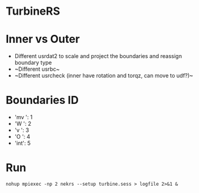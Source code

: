 # TurbineRS

# Inner vs Outer
- Different usrdat2 to scale and project the boundaries and reassign boundary type
- ~Different usrbc~
- ~Different usrcheck (inner have rotation and torqz, can move to udf?)~


# Boundaries ID
- 'mv ': 1
- 'W  ': 2
- 'v  ': 3
- 'O  ': 4
- 'int': 5

# Run
`nohup mpiexec -np 2 nekrs --setup turbine.sess > logfile 2>&1 &`

